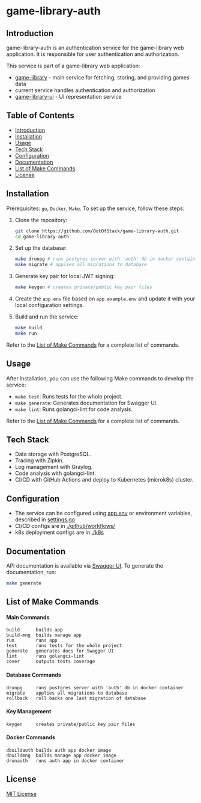 # game-library-auth

## Introduction

game-library-auth is an authentication service for the game-library web application. It is responsible for user authentication and authorization.

This service is part of a game-library web application:
- [game-library](https://github.com/OutOfStack/game-library) - main service for fetching, storing, and providing games data
- current service handles authentication and authorization
- [game-library-ui](https://github.com/OutOfStack/game-library-ui) - UI representation service


## Table of Contents

- [Introduction](#introduction)
- [Installation](#installation)
- [Usage](#usage)
- [Tech Stack](#tech-stack)
- [Configuration](#configuration)
- [Documentation](#documentation)
- [List of Make Commands](#list-of-make-commands)
- [License](#license)

## Installation

Prerequisites: `go`, `Docker`, `Make`. To set up the service, follow these steps:

1. Clone the repository:
   ```bash
   git clone https://github.com/OutOfStack/game-library-auth.git
   cd game-library-auth
   ```

2. Set up the database:
   ```bash
   make drunpg # runs postgres server with 'auth' db in docker container
   make migrate # applies all migrations to database
   ```

3. Generate key pair for local JWT signing:
   ```bash
   make keygen # creates private/public key pair files
   ```

4. Create the `app.env` file based on `app.example.env` and update it with your local configuration settings.

5. Build and run the service:
   ```bash
   make build
   make run
   ```

Refer to the [List of Make Commands](#list-of-make-commands) for a complete list of commands.

## Usage

After installation, you can use the following Make commands to develop the service:

- `make test`: Runs tests for the whole project.
- `make generate`: Generates documentation for Swagger UI.
- `make lint`: Runs golangci-lint for code analysis.

Refer to the [List of Make Commands](#list-of-make-commands) for a complete list of commands.

## Tech Stack

- Data storage with PostgreSQL.
- Tracing with Zipkin.
- Log management with Graylog.
- Code analysis with golangci-lint.
- CI/CD with GitHub Actions and deploy to Kubernetes (microk8s) cluster.

## Configuration

- The service can be configured using [app.env](./app.env) or environment variables, described in [settings.go](./internal/appconf/settings.go)
- CI/CD configs are in [./github/workflows/](./.github/workflows/)
- k8s deployment configs are in [./k8s](./.k8s/)

## Documentation

API documentation is available via [Swagger UI](http://localhost:8001/swagger/index.html). To generate the documentation, run:
```bash
make generate
```

## List of Make Commands

#### Main Commands
    build      builds app
    build-mng  builds manage app
    run        runs app
    test       runs tests for the whole project
    generate   generates docs for Swagger UI
    lint       runs golangci-lint
    cover      outputs tests coverage

#### Database Commands
    drunpg     runs postgres server with 'auth' db in docker container
    migrate    applies all migrations to database
    rollback   roll backs one last migration of database

#### Key Management
    keygen     creates private/public key pair files

#### Docker Commands
    dbuildauth builds auth app docker image
    dbuildmng  builds manage app docker image
    drunauth   runs auth app in docker container

## License

[MIT License](./LICENSE.md)
